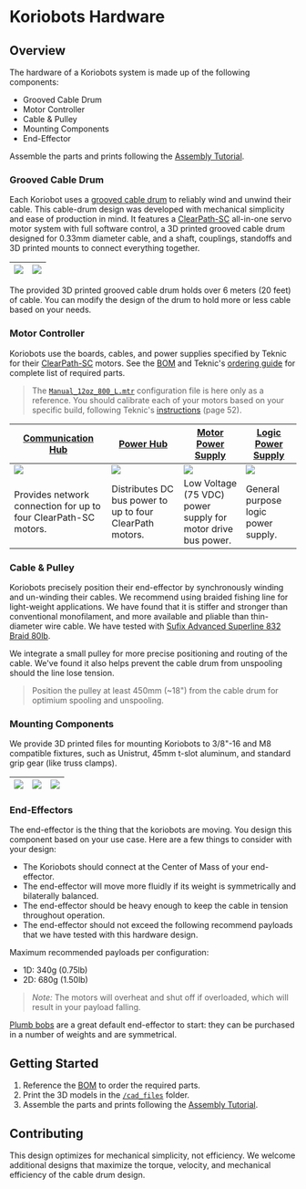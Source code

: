 # Koriobots Hardware

## Overview
The hardware of a Koriobots system is made up of the following components:

- Grooved Cable Drum
- Motor Controller
- Cable & Pulley
- Mounting Components
- End-Effector

Assemble the parts and prints following the [Assembly Tutorial](https://github.com/madelinegannon/koriobots/tree/main/hardware).

### Grooved Cable Drum
Each Koriobot uses a [grooved cable drum](https://wirerope.net/azwr/drums/#:~:text=%EF%80%82-,Drums%20%E2%80%93%20Grooved,-Drums%20are%20the) to reliably wind and unwind their cable. This cable-drum design was developed with mechanical simplicity and ease of production in mind. It features a [ClearPath-SC](https://www.teknic.com/files/downloads/Clearpath-SC%20User%20Manual.pdf) all-in-one servo motor system with full software control, a 3D printed grooved cable drum designed for 0.33mm diameter cable, and a shaft, couplings, standoffs and 3D printed mounts to connect everything together.

| ![](https://github.com/madelinegannon/koriobots/blob/main/assets/hardware/koriobots_cable_drum.jpg) | ![](https://github.com/madelinegannon/koriobots/blob/main/assets/hardware/koriobots_cable_drum_design.gif) |
| --- | --- |

The provided 3D printed grooved cable drum holds over 6 meters (20 feet) of cable. You can modify the design of the drum to hold more or less cable based on your needs. 

### Motor Controller
Koriobots use the boards, cables, and power supplies specified by Teknic for their [ClearPath-SC](https://teknic.com/products/clearpath-brushless-dc-servo-motors/clearpath-sc/scsk-models/) motors. See the [BOM](https://github.com/madelinegannon/koriobots/tree/main/hardware/BOM.md) and Teknic's [ordering guide](https://teknic.com/clearpath-accessories-guide/accessories-guide-sc-dc/#overview) for complete list of required parts.

> The [`Manual_12oz_800_L.mtr`](https://github.com/madelinegannon/koriobots/blob/main/hardware/Manual_12oz_800_L.mtr) configuration file is here only as a reference. You should calibrate each of your motors based on your specific build, following Teknic's [instructions](https://www.teknic.com/files/downloads/Clearpath-SC%20User%20Manual.pdf) (page 52).

| [Communication Hub](https://teknic.com/SC4-HUB/) | [Power Hub](https://teknic.com/POWER4-HUB/) | [Motor Power Supply]() | [Logic Power Supply]() |
| --- | --- | --- | --- |
| ![](https://teknic.com/images/accessories/SC4-HUB_lg.jpg) | ![](https://teknic.com/images/accessories/POWER4-HUB_lg.jpg) | ![](https://teknic.com/images/accessories/IPC-5_lg.jpg) | ![](https://teknic.com/images/accessories/PWR-IO-24VDC_lg.jpg) |
| Provides network connection for up to four ClearPath-SC motors. | Distributes DC bus power to up to four ClearPath motors. | Low Voltage (75 VDC) power supply for motor drive bus power. | General purpose logic power supply. |

### Cable & Pulley
Koriobots precisely position their end-effector by synchronously winding and un-winding their cables. We recommend using braided fishing line for light-weight applications. We have found that it is stiffer and stronger than conventional monofilament, and more available and pliable than thin-diameter wire cable. We have tested with [Sufix Advanced Superline 832 Braid 80lb](https://www.rapala.com/us_en/832-advanced-superline?childSku=us-660-080GH).

We integrate a small pulley for more precise positioning and routing of the cable. We've found it also helps prevent the cable drum from unspooling should the line lose tension. 
> Position the pulley at least 450mm (~18") from the cable drum for optimium spooling and unspooling.

### Mounting Components
We provide 3D printed files for mounting Koriobots to 3/8"-16 and M8 compatible fixtures, such as Unistrut, 45mm t-slot aluminum, and standard grip gear (like truss clamps).

| ![](https://cdn.shopify.com/s/files/1/0614/5546/6701/t/3/assets/Weldless-Connections-With-Unistrut1-520x532.png) | ![](https://8020.net/media/catalog/product/cache/9208ae76a38c408ac391cef6ce87b454/8/0/8020_aluminum_t-slot_profile_45-4545.jpg) | ![](https://www.bhphotovideo.com/images/images500x500/global_truss_pro_clamp_blk_heavy_duty_clamp_with_1450885120_931222.jpg) |
| --- | --- | --- |

### End-Effectors
The end-effector is the thing that the koriobots are moving. You design this component based on your use case. Here are a few things to consider with your design:
- The Koriobots should connect at the Center of Mass of your end-effector.
- The end-effector will move more fluidly if its weight is symmetrically and bilaterally balanced.
- The end-effector should be heavy enough to keep the cable in tension throughout operation.
- The end-effector should not exceed the following recommend payloads that we have tested with this hardware design.

Maximum recommended payloads per configuration:
- 1D: 340g (0.75lb)
- 2D: 680g (1.50lb)
> _Note:_ The motors will overheat and shut off if overloaded, which will result in your payload falling.

[Plumb bobs](https://en.wikipedia.org/wiki/Plumb_bob) are a great default end-effector to start: they can be purchased in a number of weights and are symmetrical.

## Getting Started

1. Reference the [BOM](https://github.com/madelinegannon/koriobots/tree/main/hardware/BOM.md) to order the required parts.
2. Print the 3D models in the [`/cad_files`](https://github.com/madelinegannon/koriobots/tree/main/hardware/cad_files) folder.
3. Assemble the parts and prints following the [Assembly Tutorial]().

## Contributing
This design optimizes for mechanical simplicity, not efficiency. We welcome additional designs that maximize the torque, velocity, and mechanical efficiency of the cable drum design.
